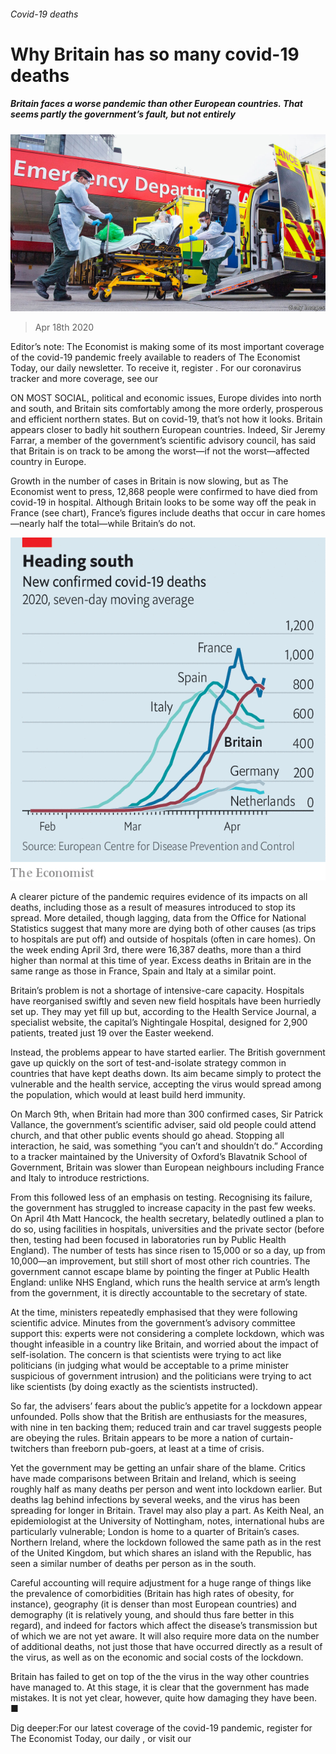 ###### Covid-19 deaths

# Why Britain has so many covid-19 deaths 

##### Britain faces a worse pandemic than other European countries. That seems partly the government’s fault, but not entirely 

![image](images/20200418_BRP004_0.jpg) 

> Apr 18th 2020 

Editor’s note: The Economist is making some of its most important coverage of the covid-19 pandemic freely available to readers of The Economist Today, our daily newsletter. To receive it, register . For our coronavirus tracker and more coverage, see our 

ON MOST SOCIAL, political and economic issues, Europe divides into north and south, and Britain sits comfortably among the more orderly, prosperous and efficient northern states. But on covid-19, that’s not how it looks. Britain appears closer to badly hit southern European countries. Indeed, Sir Jeremy Farrar, a member of the government’s scientific advisory council, has said that Britain is on track to be among the worst—if not the worst—affected country in Europe.

Growth in the number of cases in Britain is now slowing, but as The Economist went to press, 12,868 people were confirmed to have died from covid-19 in hospital. Although Britain looks to be some way off the peak in France (see chart), France’s figures include deaths that occur in care homes—nearly half the total—while Britain’s do not.

![image](images/20200418_BRC226.png) 


A clearer picture of the pandemic requires evidence of its impacts on all deaths, including those as a result of measures introduced to stop its spread. More detailed, though lagging, data from the Office for National Statistics suggest that many more are dying both of other causes (as trips to hospitals are put off) and outside of hospitals (often in care homes). On the week ending April 3rd, there were 16,387 deaths, more than a third higher than normal at this time of year. Excess deaths in Britain are in the same range as those in France, Spain and Italy at a similar point.


Britain’s problem is not a shortage of intensive-care capacity. Hospitals have reorganised swiftly and seven new field hospitals have been hurriedly set up. They may yet fill up but, according to the Health Service Journal, a specialist website, the capital’s Nightingale Hospital, designed for 2,900 patients, treated just 19 over the Easter weekend.

Instead, the problems appear to have started earlier. The British government gave up quickly on the sort of test-and-isolate strategy common in countries that have kept deaths down. Its aim became simply to protect the vulnerable and the health service, accepting the virus would spread among the population, which would at least build herd immunity.

On March 9th, when Britain had more than 300 confirmed cases, Sir Patrick Vallance, the government’s scientific adviser, said old people could attend church, and that other public events should go ahead. Stopping all interaction, he said, was something “you can’t and shouldn’t do.” According to a tracker maintained by the University of Oxford’s Blavatnik School of Government, Britain was slower than European neighbours including France and Italy to introduce restrictions.

From this followed less of an emphasis on testing. Recognising its failure, the government has struggled to increase capacity in the past few weeks. On April 4th Matt Hancock, the health secretary, belatedly outlined a plan to do so, using facilities in hospitals, universities and the private sector (before then, testing had been focused in laboratories run by Public Health England). The number of tests has since risen to 15,000 or so a day, up from 10,000—an improvement, but still short of most other rich countries. The government cannot escape blame by pointing the finger at Public Health England: unlike NHS England, which runs the health service at arm’s length from the government, it is directly accountable to the secretary of state.

At the time, ministers repeatedly emphasised that they were following scientific advice. Minutes from the government’s advisory committee support this: experts were not considering a complete lockdown, which was thought infeasible in a country like Britain, and worried about the impact of self-isolation. The concern is that scientists were trying to act like politicians (in judging what would be acceptable to a prime minister suspicious of government intrusion) and the politicians were trying to act like scientists (by doing exactly as the scientists instructed).

So far, the advisers’ fears about the public’s appetite for a lockdown appear unfounded. Polls show that the British are enthusiasts for the measures, with nine in ten backing them; reduced train and car travel suggests people are obeying the rules. Britain appears to be more a nation of curtain-twitchers than freeborn pub-goers, at least at a time of crisis.

Yet the government may be getting an unfair share of the blame. Critics have made comparisons between Britain and Ireland, which is seeing roughly half as many deaths per person and went into lockdown earlier. But deaths lag behind infections by several weeks, and the virus has been spreading for longer in Britain. Travel may also play a part. As Keith Neal, an epidemiologist at the University of Nottingham, notes, international hubs are particularly vulnerable; London is home to a quarter of Britain’s cases. Northern Ireland, where the lockdown followed the same path as in the rest of the United Kingdom, but which shares an island with the Republic, has seen a similar number of deaths per person as in the south.

Careful accounting will require adjustment for a huge range of things like the prevalence of comorbidities (Britain has high rates of obesity, for instance), geography (it is denser than most European countries) and demography (it is relatively young, and should thus fare better in this regard), and indeed for factors which affect the disease’s transmission but of which we are not yet aware. It will also require more data on the number of additional deaths, not just those that have occurred directly as a result of the virus, as well as on the economic and social costs of the lockdown.

Britain has failed to get on top of the the virus in the way other countries have managed to. At this stage, it is clear that the government has made mistakes. It is not yet clear, however, quite how damaging they have been. ■

Dig deeper:For our latest coverage of the covid-19 pandemic, register for The Economist Today, our daily , or visit our 

